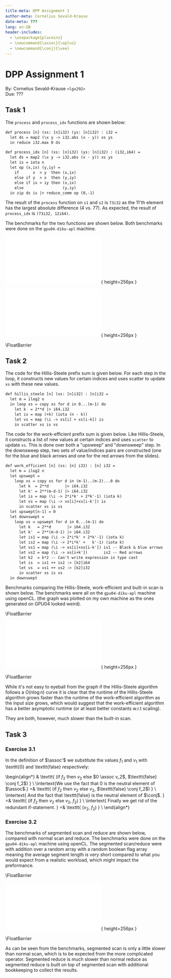 ```yaml
---
title-meta: DPP Assignment 1
author-meta: Cornelius Sevald-Krause
date-meta: ???
lang: en-GB
header-includes:
  - \usepackage{placeins}
  - \newcommand{\assoc}{\oplus}
  - \newcommand{\conj}{\vee}
---
```


DPP Assignment 1
=================

By: Cornelius Sevald-Krause `<lgx292>`  
Due: ???

Task 1
------

The `process` and `process_idx` functions are shown below:

```futhark
def process [n] (xs: [n]i32) (ys: [n]i32) : i32 =
  let ds = map2 (\x y -> i32.abs (x - y)) xs ys
  in reduce i32.max 0 ds
```

```futhark
def process_idx [n] (xs: [n]i32) (ys: [n]i32) : (i32,i64) =
  let ds = map2 (\x y -> i32.abs (x - y)) xs ys
  let is = iota n
  let op (x,ix) (y,iy) =
    if      x  > y  then (x,ix)
    else if y  > x  then (y,iy)
    else if ix > iy then (x,ix)
    else                 (y,iy)
  in zip ds is |> reduce_comm op (0,-1)
```

The result of the `process` function on `s1` and `s2` is `73i32` as the 11'th
element has the largest absolute difference (4 vs. 77). As expected, the result
of `process_idx` is `(73i32, 12i64)`.

The benchmarks for the two functions are shown below.
Both benchmarks were done on the `gpu04-diku-apl` machine.

![benchmarks of `test_process`](figures/test_process.pdf){ height=256px }

![Benchmarks of `test_process_idx`](figures/test_process_idx.pdf){ height=256px }

\FloatBarrier

Task 2
------

The code for the Hillis-Steele prefix sum is given below.
For each step in the loop, it constructs new values for certain indices and uses
scatter to update `xs` with these new values.

```futhark
def hillis_steele [n] (xs: [n]i32) : [n]i32 =
  let m = ilog2 n
  in loop xs = copy xs for d in 0...(m-1) do
    let k  = 2**d |> i64.i32
    let is = map (+k) (iota (n - k))
    let vs = map (\i -> xs[i] + xs[i-k]) is
    in scatter xs is vs
```

The code for the work-efficient prefix sum is given below.
Like Hillis-Steele, it constructs a list of new values at certain indices and
uses `scatter` to update `xs`. This is done over both a "upsweep" and
"downsweep" step. In the downsweep step, two sets of value/indices pairs are
constructed (one for the blue and black arrows and one for the red arrows from
the slides).

```futhark
def work_efficient [n] (xs: [n] i32) : [n] i32 =
  let m = ilog2 n
  let upswept =
    loop xs = copy xs for d in (m-1)..(m-2)...0 do
      let k  = 2**d       |> i64.i32
      let k' = 2**(m-d-1) |> i64.i32
      let is = map (\i -> 2*i*k' + 2*k'-1) (iota k)
      let vs = map (\i -> xs[i]+xs[i-k']) is
      in scatter xs is vs
  let upswept[n-1] = 0
  let downswept =
    loop xs = upswept for d in 0...(m-1) do
      let k   = 2**d       |> i64.i32
      let k'  = 2**(m-d-1) |> i64.i32
      let is1 = map (\i -> 2*i*k' + 2*k'-1) (iota k)
      let is2 = map (\i -> 2*i*k' +   k'-1) (iota k)
      let vs1 = map (\i -> xs[i]+xs[i-k']) is1 -- Black & blue arrows
      let vs2 = map (\i -> xs[i+k'])       is2 -- Red arrows
      let k2  = k*2 -- Can't write expression in type cast
      let is  = is1 ++ is2 :> [k2]i64
      let vs  = vs1 ++ vs2 :> [k2]i32
      in scatter xs is vs
  in downswept
```

Benchmarks comparing the Hillis-Steele, work-efficient and built-in scan is
shown below. The benchmarks were all on the `gpu04-diku-apl` machine using
openCL. (the graph was plotted on my own machine as the ones generated on GPU04
looked weird).

\FloatBarrier

![benchmarks of prefix sums](figures/prefix-sum.pdf){ height=256px }

\FloatBarrier

While it's not easy to eyeball from the graph if the Hillis-Steele algorithm
follows a $O( n \log n)$ curve it is clear that the runtime of the Hillis-Steele
algorithm grows faster than the runtime of the work-efficient algorithm as the
input size grows, which would suggest that the work-efficient algorithm has a
better asymptotic runtime (or at least better constants w.r.t scaling).

They are both, however, much slower than the built-in scan.


Task 3
------

### Exercise 3.1

In the definition of $\assoc'$ we substitute the values $f_1$ and $v_1$ with
\texttt{0} and \texttt{false} respectively:

\begin{align*}
     & \texttt{
        (if $f_2$ then $v_2$ else $0 \assoc v_2$, $\texttt{false} \conj f_2$)
    }
    \\
    \intertext{We use the fact that $0$ is the neutral element of $\assoc$.}
    =& \texttt{
        (if $f_2$ then $v_2$ else $v_2$, $\texttt{false} \conj f_2$)
    }
    \\
    \intertext{
        And the fact that \texttt{false} is the neutral element of $\conj$.
    }
    =& \texttt{
        (if $f_2$ then $v_2$ else $v_2$, $f_2$)
    }
    \\
    \intertext{
        Finally we get rid of the redundant if-statement.
    }
    =& \texttt{
        ($v_2$, $f_2$)
    }
    \\
\end{align*}

### Exercise 3.2

The benchmarks of segmented scan and reduce are shown below, compared with
normal scan and reduce. The benchmarks were done on the `gpu04-diku-apl` machine
using openCL. The segmented scan/reduce were with addition over a random array
with a random boolean flag array meaning the average segment length is very short
compared to what you would expect from a realistic workload, which might impact
the preformance.

\FloatBarrier

![Benchmarks of segmented scan and reudce](figures/segmented.pdf){ height=256px }

\FloatBarrier

As can be seen from the benchmarks, segmented scan is only a little slower than
normal scan, which is to be expected from the more complicated operator.
Segmented reduce is much slower than normal reduce as segmented reduce is built
on top of segmented scan with additional bookkeeping to collect the results.
